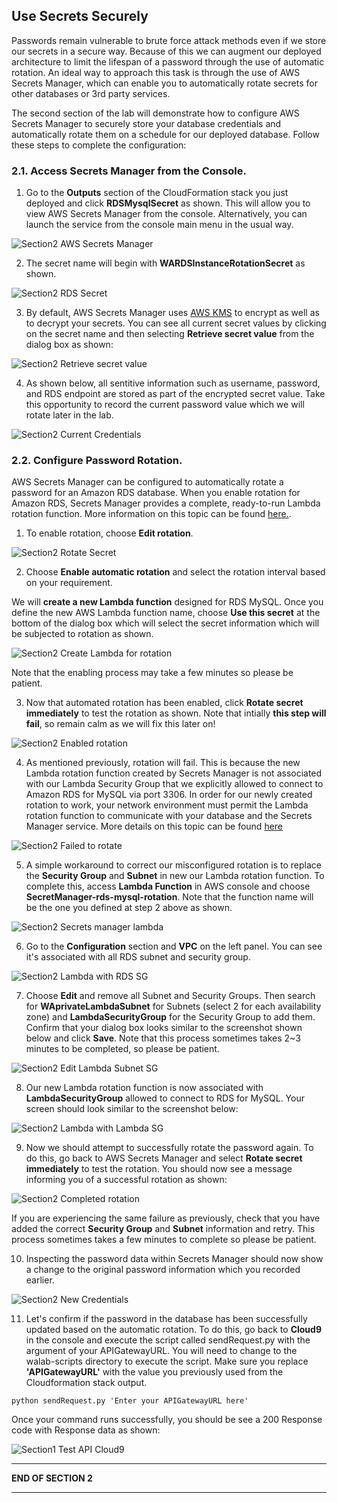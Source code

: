 ## Use Secrets Securely

Passwords remain vulnerable to brute force attack methods even if we store our secrets in a secure way. Because of this we can augment our deployed architecture to limit the lifespan of a password through the use of automatic rotation. An ideal way to approach this task is through the use of AWS Secrets Manager, which can enable you to automatically rotate secrets for other databases or 3rd party services.

The second section of the lab will demonstrate how to configure AWS Secrets Manager to securely store your database credentials and automatically rotate them on a schedule for our deployed database. Follow these steps to complete the configuration:

### 2.1. Access Secrets Manager from the Console.

1. Go to the **Outputs** section of the CloudFormation stack you just deployed and click **RDSMysqlSecret** as shown. This will allow you to view AWS Secrets Manager from the console. Alternatively, you can launch the service from the console main menu in the usual way.

![Section2 AWS Secrets Manager](../../static/300_Multilayered_API_Security_with_Cognito_and_WAF/Images/section2/section2-secrets_manager.png)

2. The secret name will begin with **WARDSInstanceRotationSecret** as shown.

![Section2 RDS Secret](../../static/300_Multilayered_API_Security_with_Cognito_and_WAF/Images/section2/section2-rds_secret.png)

3. By default, AWS Secrets Manager uses [AWS KMS](https://docs.aws.amazon.com/secretsmanager/latest/userguide/services-secrets-manager.html) to encrypt as well as to decrypt your secrets. You can see all current secret values by clicking on the secret name and then selecting **Retrieve secret value** from the dialog box as shown:

![Section2 Retrieve secret value](../../static/300_Multilayered_API_Security_with_Cognito_and_WAF/Images/section2/section2-retrieve_secret_value.png)

4. As shown below, all sentitive information such as username, password, and RDS endpoint are stored as part of the encrypted secret value. Take this opportunity to record the current password value which we will rotate later in the lab.

![Section2 Current Credentials](../../static/300_Multilayered_API_Security_with_Cognito_and_WAF/Images/section2/section2-current_credentials.png)

### 2.2. Configure Password Rotation.

AWS Secrets Manager can be configured to automatically rotate a password for an Amazon RDS database. When you enable rotation for Amazon RDS, Secrets Manager provides a complete, ready-to-run Lambda rotation function. More information on this topic can be found [here.](https://docs.aws.amazon.com/secretsmanager/latest/userguide/rotating-secrets-rds.html).

1. To enable rotation, choose **Edit rotation**.

![Section2 Rotate Secret](../../static/300_Multilayered_API_Security_with_Cognito_and_WAF/Images/section2/section2-rotate_secret.png)

2. Choose **Enable automatic rotation** and select the rotation interval based on your requirement.
    
We will **create a new Lambda function** designed for RDS MySQL. Once you define the new AWS Lambda function name, choose **Use this secret** at the bottom of the dialog box which will select the secret information which will be subjected to rotation as shown.

![Section2 Create Lambda for rotation](../../static/300_Multilayered_API_Security_with_Cognito_and_WAF/Images/section2/section2-create_lambda.png)

Note that the enabling process may take a few minutes so please be patient.

3. Now that automated rotation has been enabled, click **Rotate secret immediately** to test the rotation as shown. Note that intially **this step will fail**, so remain calm as we will fix this later on!

![Section2 Enabled rotation](../../static/300_Multilayered_API_Security_with_Cognito_and_WAF/Images/section2/section2-enabled_rotation.png)

4. As mentioned previously, rotation will fail. This is because the new Lambda rotation function created by Secrets Manager is not associated with our Lambda Security Group that we explicitly allowed to connect to Amazon RDS for MySQL via port 3306. In order for our newly created rotation to work, your network environment must permit the Lambda rotation function to communicate with your database and the Secrets Manager service. More details on this topic can be found [here](https://aws.amazon.com/premiumsupport/knowledge-center/rotate-secrets-manager-secret-vpc/)

![Section2 Failed to rotate](../../static/300_Multilayered_API_Security_with_Cognito_and_WAF/Images/section2/section2-failed_to_rotate.png)

5. A simple workaround to correct our misconfigured rotation is to replace the **Security Group** and **Subnet** in new our Lambda rotation function. To complete this, access **Lambda Function** in AWS console and choose **SecretManager-rds-mysql-rotation**. Note that the function name will be the one you defined at step 2 above as shown.

![Section2 Secrets manager lambda](../../static/300_Multilayered_API_Security_with_Cognito_and_WAF/Images/section2/section2-secrets-manager-lambda.png)

6. Go to the **Configuration** section and **VPC** on the left panel. You can see it's associated with all RDS subnet and security group.

![Section2 Lambda with RDS SG](../../static/300_Multilayered_API_Security_with_Cognito_and_WAF/Images/section2/section2-lambda_with_rds_sg.png)

7. Choose **Edit** and remove all Subnet and Security Groups. Then search for **WAprivateLambdaSubnet** for Subnets (select 2 for each availability zone) and **LambdaSecurityGroup** for the Security Group to add them. Confirm that your dialog box looks similar to the screenshot shown below and click **Save**. Note that this process sometimes takes 2~3 minutes to be completed, so please be patient.

![Section2 Edit Lambda Subnet SG](../../static/300_Multilayered_API_Security_with_Cognito_and_WAF/Images/section2/section2-edit_lambda_subnet_sg.png)

8. Our new Lambda rotation function is now associated with **LambdaSecurityGroup** allowed to connect to RDS for MySQL. Your screen should look similar to the screenshot below:

![Section2 Lambda with Lambda SG](../../static/300_Multilayered_API_Security_with_Cognito_and_WAF/Images/section2/section2-lambda_with_lambda_sg.png)

9. Now we should attempt to successfully rotate the password again. To do this, go back to AWS Secrets Manager and select **Rotate secret immediately** to test the rotation. You should now see a message informing you of a successful rotation as shown:

![Section2 Completed rotation](../../static/300_Multilayered_API_Security_with_Cognito_and_WAF/Images/section2/section2-completed_rotation.png)

If you are experiencing the same failure as previously, check that you have added the correct **Security Group** and **Subnet** information and retry. This process sometimes takes a few minutes to complete so please be patient.

10. Inspecting the password data within Secrets Manager should now show a change to the original password information which you recorded earlier.

![Section2 New Credentials](../../static/300_Multilayered_API_Security_with_Cognito_and_WAF/Images/section2/section2-new_secret.png)

11. Let's confirm if the password in the database has been successfully updated based on the automatic rotation. To do this, go back to **Cloud9** in the console and execute the script called sendRequest.py with the argument of your APIGatewayURL. You will need to change to the walab-scripts directory to execute the script. Make sure you replace **'APIGatewayURL'** with the value you previously used from the Cloudformation stack output.
```
python sendRequest.py 'Enter your APIGatewayURL here'
```
Once your command runs successfully, you should be see a 200 Response code with Response data as shown:

![Section1 Test API Cloud9](../../static/300_Multilayered_API_Security_with_Cognito_and_WAF/Images/section1/section1-test_api_cloud9.png)

___
**END OF SECTION 2**
___








